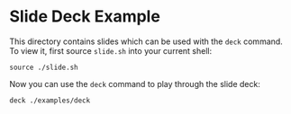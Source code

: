 Slide Deck Example
==================

This directory contains slides which can be used with the `deck` command. To
view it, first source `slide.sh` into your current shell:

```
source ./slide.sh
```

Now you can use the `deck` command to play through the slide deck:

```
deck ./examples/deck
```
